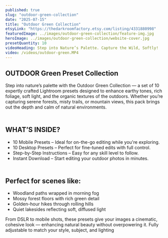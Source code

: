 ```yaml
---
published: true
slug: "outdoor-green-collection"
date: "2025-07-15"
title: "Outdoor Green Collection"
etsyLink: "https://thedarkroomfactory.etsy.com/listing/4331880998"
featuredImage: ../images/outdoor-green-collection/feature-img.jpg
heroImage: ../images/outdoor-green-collection/website-cover.jpg
presetQuantity: 10
videoHeading: Step into Nature’s Palette. Capture the Wild, Softly!
video: /videos/outdoor-green.MP4
---
```

## OUTDOOR Green Preset Collection

Step into nature’s palette with the Outdoor Green Collection — a set of 10 expertly crafted Lightroom presets designed to enhance earthy tones, rich foliage, soft light, and the organic textures of the outdoors. Whether you’re capturing serene forests, misty trails, or mountain views, this pack brings out the depth and calm of natural environments.

<div style="margin-top: 50px;"></div>

## WHAT’S INSIDE?
- 10 Mobile Presets – Ideal for on-the-go editing while you're exploring.
- 10 Desktop Presets – Perfect for fine-tuned edits with full control.
- Step-by-Step Instructions – Easy for any skill level to follow.
- Instant Download – Start editing your outdoor photos in minutes.

<div style="margin-top: 50px;"></div>

## Perfect for scenes like:
- Woodland paths wrapped in morning fog
- Mossy forest floors with rich green detail
- Golden-hour hikes through rolling hills
- Quiet lakesides reflecting soft, diffused light

From DSLR to mobile shots, these presets give your images a cinematic, cohesive look — enhancing natural beauty without overpowering it. Fully adjustable to match your style, subject, and lighting
